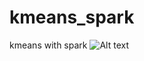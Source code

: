 # kmeans_spark
kmeans with spark
![Alt text](https://github.com/HuangRUIZ/kmeans_spark/tree/master/pic/kmeans_spark.png)
